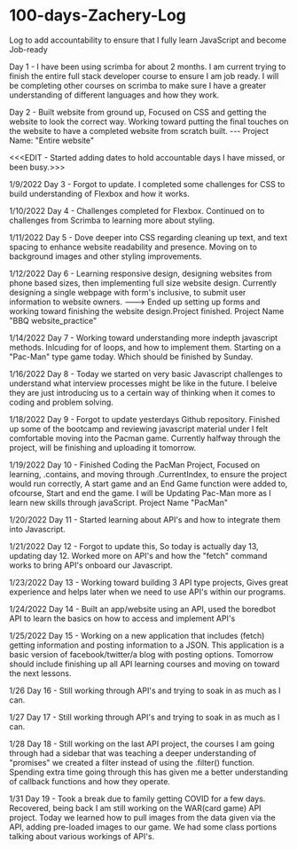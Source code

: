 # 100-days-Zachery-Log
Log to add accountability to ensure that I fully learn JavaScript and become Job-ready


Day 1 - I have been using scrimba for about 2 months. I am current trying to finish the entire full stack developer course to ensure I am job ready. I will be completing other courses on scrimba to make sure I have a greater understanding of different languages and how they work.


Day 2 - Built website from ground up, Focused on CSS and getting the website to look the correct way. Working toward putting the final touches on the website to have a completed website from scratch built. --- Project Name: "Entire website" 

<<<EDIT - Started adding dates to hold accountable days I have missed, or been busy.>>>
  
1/9/2022 Day 3 - Forgot to update. I completed some challenges for CSS to build understanding of Flexbox and how it works. 

1/10/2022 Day 4 - Challenges completed for Flexbox. Continued on to challenges from Scrimba to learning more about styling. 

1/11/2022 Day 5 - Dove deeper into CSS regarding cleaning up text, and text spacing to enhance website readability and presence. Moving on to background images and other styling improvements.

1/12/2022 Day 6 - Learning responsive design, designing websites from phone based sizes, then implementing full size website design. Currently designing a single webpage with form's inclusive, to submit user information to website owners. ---> Ended up setting up forms and working toward finishing the website design.Project finished.               Project Name "BBQ website_practice"

1/14/2022 Day 7 - Working toward understanding more indepth javascript methods. Inlcuding for of loops, and how to implement them. Starting on a "Pac-Man" type game today. Which should be finished by Sunday.

1/16/2022 Day 8 - Today we started on very basic Javascript challenges to understand what interview processes might be like in the future. I beleive they are just introducing us to a certain way of thinking when it comes to coding and problem solving.

1/18/2022 Day 9 - Forgot to update yesterdays Github repository. Finished up some of the bootcamp and reviewing javascript material under I felt comfortable moving into the Pacman game. Currently halfway through the project, will be finishing and uploading it tomorrow.

1/19/2022 Day 10 - Finished Coding the PacMan Project, Focused on learning, .contains, and moving through .CurrentIndex, to ensure the project would run correctly, A start game and an End Game function were added to, ofcourse, Start and end the game. I will be Updating Pac-Man more as I learn new skills through javaScript. Project Name "PacMan"

1/20/2022 Day 11 - Started learning about API's and how to integrate them into Javascript.

1/21/2022 Day 12 - Forgot to update this, So today is actually day 13, updating day 12. Worked more on API's and how the "fetch" command works to bring API's onboard our Javascript.

1/23/2022 Day 13 - Working toward building 3 API type projects, Gives great experience and helps later when we need to use API's within our programs.

1/24/2022 Day 14 - Built an app/website using an API, used the boredbot API to learn the basics on how to access and implement API's

1/25/2022 Day 15 - Working on a new application that includes (fetch) getting information and posting information to a JSON. This application is a basic version of facebook/twitter/a blog with posting options. Tomorrow should include finishing up all API learning courses and moving on toward the next lessons. 

1/26 Day 16 - Still working through API's and trying to soak in as much as I can.

1/27 Day 17 - Still working through API's and trying to soak in as much as I can.

1/28 Day 18 - Still working on the last API project, the courses I am going through had a sidebar that was teaching a deeper understanding of "promises" we created a filter instead of using the .filter() function. Spending extra time going through this has given me a better understanding of callback functions and how they operate. 

1/31 Day 19 - Took a break due to family getting COVID for a few days. Recovered,  being back I am still working on the WAR(card game) API project. Today we learned how to pull images from the data given via the API, adding pre-loaded images to our game. We had some class portions talking about various workings of API's.
